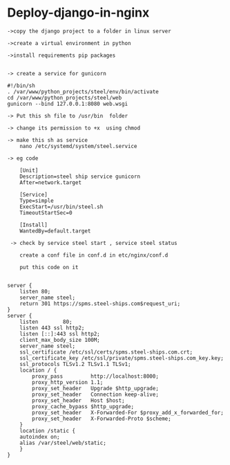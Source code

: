 # Deploy-django-in-nginx



    ->copy the django project to a folder in linux server

    ->create a virtual environment in python

    ->install requirements pip packages
    
    
    -> create a service for gunicorn
    
    #!/bin/sh
    . /var/www/python_projects/steel/env/bin/activate
    cd /var/www/python_projects/steel/web
    gunicorn --bind 127.0.0.1:8080 web.wsgi
    
    -> Put this sh file to /usr/bin  folder
    
    -> change its permission to +x  using chmod
    
    -> make this sh as service 
        nano /etc/systemd/system/steel.service
        
    -> eg code 
    
        [Unit]
        Description=steel ship service gunicorn
        After=network.target

        [Service]
        Type=simple
        ExecStart=/usr/bin/steel.sh
        TimeoutStartSec=0

        [Install]
        WantedBy=default.target
        
     -> check by service steel start , service steel status
     
        create a conf file in conf.d in etc/nginx/conf.d
        
        put this code on it
   
   
    server {
        listen 80;
        server_name steel;
        return 301 https://spms.steel-ships.com$request_uri;
    }
    server {
        listen        80;
        listen 443 ssl http2;
        listen [::]:443 ssl http2;
        client_max_body_size 100M;
        server_name steel;
        ssl_certificate /etc/ssl/certs/spms.steel-ships.com.crt;
        ssl_certificate_key /etc/ssl/private/spms.steel-ships.com_key.key;
        ssl_protocols TLSv1.2 TLSv1.1 TLSv1;
        location / {
            proxy_pass         http://localhost:8000;
            proxy_http_version 1.1;
            proxy_set_header   Upgrade $http_upgrade;
            proxy_set_header   Connection keep-alive;
            proxy_set_header   Host $host;
            proxy_cache_bypass $http_upgrade;
            proxy_set_header   X-Forwarded-For $proxy_add_x_forwarded_for;
            proxy_set_header   X-Forwarded-Proto $scheme;
        }
        location /static {
        autoindex on;
        alias /var/steel/web/static;
        }
    } 
    
    

    
    
